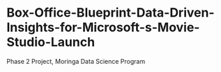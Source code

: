 # Box-Office-Blueprint-Data-Driven-Insights-for-Microsoft-s-Movie-Studio-Launch
Phase 2 Project, Moringa Data Science Program
